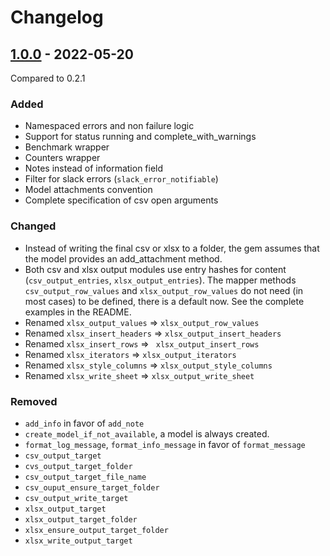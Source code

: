 # Changelog

## [1.0.0] - 2022-05-20

Compared to 0.2.1

### Added

- Namespaced errors and non failure logic
- Support for status running and complete_with_warnings
- Benchmark wrapper
- Counters wrapper
- Notes instead of information field
- Filter for slack errors (`slack_error_notifiable`)
- Model attachments convention
- Complete specification of csv open arguments

### Changed

- Instead of writing the final csv or xlsx to a folder, the gem assumes that the model provides an add_attachment method.
- Both csv and xlsx output modules use entry hashes for content (`csv_output_entries`, `xlsx_output_entries`). The mapper methods `csv_output_row_values` and `xlsx_output_row_values` do not need (in most cases) to be defined, there is a default now. See the complete examples in the README.
- Renamed `xlsx_output_values` => `xlsx_output_row_values`
- Renamed `xlsx_insert_headers` => `xlsx_output_insert_headers`
- Renamed `xlsx_insert_rows` => ` xlsx_output_insert_rows`
- Renamed `xlsx_iterators` => `xlsx_output_iterators`
- Renamed `xlsx_style_columns` => `xlsx_output_style_columns`
- Renamed `xlsx_write_sheet` => `xlsx_output_write_sheet`

### Removed

- `add_info` in favor of `add_note`
- `create_model_if_not_available`, a model is always created.
- `format_log_message`, `format_info_message` in favor of `format_message`
- `csv_output_target`
- `cvs_output_target_folder`
- `csv_output_target_file_name`
- `csv_ouput_ensure_target_folder`
- `csv_output_write_target`
- `xlsx_output_target`
- `xlsx_output_target_folder`
- `xlsx_ensure_output_target_folder`
- `xlsx_write_output_target`

[1.0.0]: https://github.com/i22-digitalagentur/worker-tools/compare/0.2.1...1.0.0
